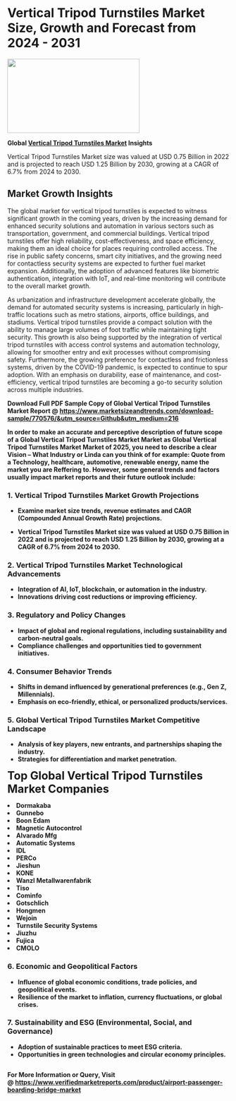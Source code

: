 <H1>Vertical Tripod Turnstiles Market Size, Growth and Forecast from 2024 - 2031</H1><img class="aligncenter size-medium wp-image-584254" src="https://thirdeyenews.in/wp-content/uploads/2024/09/Global-Market-Research-300x168.jpeg" alt="" width="300" height="168" /><p><strong>Global&nbsp;<a href="https://www.marketsizeandtrends.com/download-sample/770576/&amp;utm_source=Github&utm_medium=216">Vertical Tripod Turnstiles Market</a> Insights</strong></p><p>Vertical Tripod Turnstiles Market size was valued at USD 0.75 Billion in 2022 and is projected to reach USD 1.25 Billion by 2030, growing at a CAGR of 6.7% from 2024 to 2030.</p><p><h2>Market Growth Insights</h2> <p>The global market for vertical tripod turnstiles is expected to witness significant growth in the coming years, driven by the increasing demand for enhanced security solutions and automation in various sectors such as transportation, government, and commercial buildings. Vertical tripod turnstiles offer high reliability, cost-effectiveness, and space efficiency, making them an ideal choice for places requiring controlled access. The rise in public safety concerns, smart city initiatives, and the growing need for contactless security systems are expected to further fuel market expansion. Additionally, the adoption of advanced features like biometric authentication, integration with IoT, and real-time monitoring will contribute to the overall market growth.</p> <p><strong></strong></p> <p>As urbanization and infrastructure development accelerate globally, the demand for automated security systems is increasing, particularly in high-traffic locations such as metro stations, airports, office buildings, and stadiums. Vertical tripod turnstiles provide a compact solution with the ability to manage large volumes of foot traffic while maintaining tight security. This growth is also being supported by the integration of vertical tripod turnstiles with access control systems and automation technology, allowing for smoother entry and exit processes without compromising safety. Furthermore, the growing preference for contactless and frictionless systems, driven by the COVID-19 pandemic, is expected to continue to spur adoption. With an emphasis on durability, ease of maintenance, and cost-efficiency, vertical tripod turnstiles are becoming a go-to security solution across multiple industries.</p> <p><strong></p><p><span class=""><strong>Download Full PDF Sample Copy of Global Vertical Tripod Turnstiles Market Report</strong> @ <a href="https://www.marketsizeandtrends.com/download-sample/770576/&amp;utm_source=Github&utm_medium=216" target="_blank">https://www.marketsizeandtrends.com/download-sample/770576/&amp;utm_source=Github&utm_medium=216</a></span></p><p>In order to make an accurate and perceptive description of future scope of a Global&nbsp;Vertical Tripod Turnstiles Market Market as Global&nbsp;Vertical Tripod Turnstiles Market Market of 2025, you need to describe a clear Vision &ndash; What Industry or Linda can you think of for example: Quote from a Technology, healthcare, automotive, renewable energy, name the market you are Reffering to. However, some general trends and factors usually impact market reports and their future outlook include:</p><h3>1.&nbsp;<strong>Vertical Tripod Turnstiles Market Growth Projections</strong></h3><ul><li>Examine market size trends, revenue estimates and CAGR (Compounded Annual Growth Rate) projections.</li><li><p>Vertical Tripod Turnstiles Market size was valued at USD 0.75 Billion in 2022 and is projected to reach USD 1.25 Billion by 2030, growing at a CAGR of 6.7% from 2024 to 2030.</p></li></ul><h3>2.&nbsp;<strong>Vertical Tripod Turnstiles Market Technological Advancements</strong></h3><ul><li>Integration of AI, IoT, blockchain, or automation in the industry.</li><li>Innovations driving cost reductions or improving efficiency.</li></ul><h3>3.&nbsp;<strong>Regulatory and Policy Changes</strong></h3><ul><li>Impact of global and regional regulations, including sustainability and carbon-neutral goals.</li><li>Compliance challenges and opportunities tied to government initiatives.</li></ul><h3>4.&nbsp;<strong>Consumer Behavior Trends</strong></h3><ul><li>Shifts in demand influenced by generational preferences (e.g., Gen Z, Millennials).</li><li>Emphasis on eco-friendly, ethical, or personalized products/services.</li></ul><h3>5.&nbsp;<strong>Global Vertical Tripod Turnstiles Market Competitive Landscape</strong></h3><ul><li>Analysis of key players, new entrants, and partnerships shaping the industry.</li><li>Strategies for differentiation and market penetration.</li></ul><p data-pm-slice="1 1 []"><span style="color: inherit; font-family: inherit; font-size: 25px;">Top Global Vertical Tripod Turnstiles Market Companies</span></p><div class="" data-test-id=""><p><li>Dormakaba</li><li> Gunnebo</li><li> Boon Edam</li><li> Magnetic Autocontrol</li><li> Alvarado Mfg</li><li> Automatic Systems</li><li> IDL</li><li> PERCo</li><li> Jieshun</li><li> KONE</li><li> Wanzl Metallwarenfabrik</li><li> Tiso</li><li> Cominfo</li><li> Gotschlich</li><li> Hongmen</li><li> Wejoin</li><li> Turnstile Security Systems</li><li> Jiuzhu</li><li> Fujica</li><li> CMOLO</li></p></div><h3>6.&nbsp;<strong>Economic and Geopolitical Factors</strong></h3><ul><li>Influence of global economic conditions, trade policies, and geopolitical events.</li><li>Resilience of the market to inflation, currency fluctuations, or global crises.</li></ul><h3>7.&nbsp;<strong>Sustainability and ESG (Environmental, Social, and Governance)</strong></h3><ul><li>Adoption of sustainable practices to meet ESG criteria.</li><li>Opportunities in green technologies and circular economy principles.</li></ul><h2><strong style="font-size: 14px;">For More Information or Query, Visit @&nbsp;</strong><a style="background-color: #ffffff; font-size: 14px;" href="https://www.marketsizeandtrends.com/report/vertical-tripod-turnstiles-market/" target="_blank">https://www.verifiedmarketreports.com/product/airport-passenger-boarding-bridge-market</a></h2>
